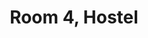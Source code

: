 ---
basin: 'Yes'
cudn: true
floor: First
grade: 6
images:
- /room_database/images/h/h4_1.jpg
living_room: 'Yes'
location: Hostel
name: '4'
network: Wired and Wireless
title: Room 4, Hostel
---